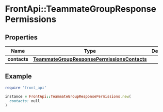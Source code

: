 # FrontApi::TeammateGroupResponsePermissions

## Properties

| Name | Type | Description | Notes |
| ---- | ---- | ----------- | ----- |
| **contacts** | [**TeammateGroupResponsePermissionsContacts**](TeammateGroupResponsePermissionsContacts.md) |  | [optional] |

## Example

```ruby
require 'front_api'

instance = FrontApi::TeammateGroupResponsePermissions.new(
  contacts: null
)
```

